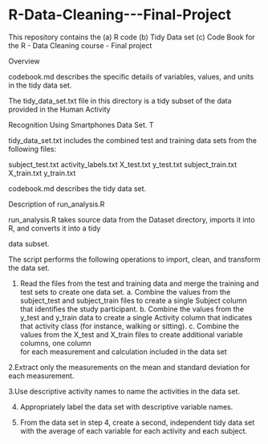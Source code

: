 # R-Data-Cleaning---Final-Project
This repository contains the (a) R code (b) Tidy Data set (c) Code Book for the  R - Data Cleaning course - Final project

Overview

codebook.md describes the specific details of variables, values, and units in the tidy data set.

The tidy_data_set.txt file in this directory is a tidy subset of the data provided in the Human Activity 

Recognition Using Smartphones Data Set. T

tidy_data_set.txt includes the combined test and training data sets from the following files:

subject_test.txt
activity_labels.txt
X_test.txt
y_test.txt
subject_train.txt
X_train.txt
y_train.txt


codebook.md describes the tidy data set.

Description of run_analysis.R

run_analysis.R takes source data from the  Dataset directory, imports it into R, and converts it into a tidy 

data subset.

The script performs the following operations to import, clean, and transform the data set.

1. Read the files from the test and training data and merge the training and test sets to create one data set.
	a. Combine the values from the subject_test and subject_train files to create a single Subject column that 
 identifies the study participant.
	b. Combine the values from the y_test and y_train data to create a single Activity column that indicates 	
that activity class (for instance, walking or sitting).
	c. Combine the values from the X_test and X_train files to create additional variable columns, one column 	
for each measurement and calculation included in the data set 

2.Extract only the measurements on the mean and standard deviation for each measurement.

3.Use descriptive activity names to name the activities in the data set.

4. Appropriately label the data set with descriptive variable names.

5. From the data set in step 4, create a second, independent tidy data set with the average of each variable for 
each activity and each subject.
